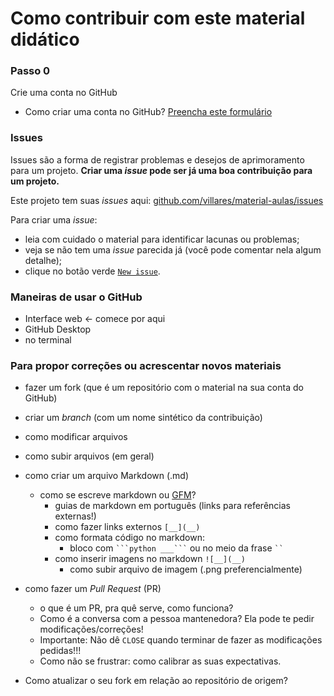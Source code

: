 # Como contribuir com este material didático

### Passo 0
Crie uma conta no GitHub
- Como criar uma conta no GitHub?
  [Preencha este formulário](https://github.com/join)

### Issues
Issues são a forma de registrar problemas e desejos de aprimoramento para um projeto. **Criar uma *issue* pode ser já uma boa contribuição para um projeto.**

Este projeto tem suas *issues* aqui: [github.com/villares/material-aulas/issues](https://github.com/villares/material-aulas/issues)

Para criar uma *issue*:
  - leia com cuidado o material para identificar lacunas ou problemas;
  - veja se não tem uma _issue_ parecida já (você pode comentar nela algum detalhe);
  - clique no botão verde [`New issue`](https://github.com/villares/material-aulas/issues/new).
  
### Maneiras de usar o GitHub
 - Interface web <- comece por aqui
 - GitHub Desktop
 - no terminal

### Para propor correções ou acrescentar novos materiais
- fazer um fork (que é um repositório com o material na sua conta do GitHub)
- criar um _branch_ (com um nome sintético da contribuição)
- como modificar arquivos
- como subir arquivos (em geral)
- como criar um arquivo Markdown (.md)
  - como se escreve markdown ou [GFM](https://github.github.com/gfm/)? 
     - guias de markdown em português (links para referências externas!)
     - como fazer links externos `[__](__)`
     - como formata código no markdown:
         - bloco com ` ```python ___``` ` ou no meio da frase ` `` `
     - como inserir imagens no markdown `![__](__)`
        - como subir arquivo de imagem (.png preferencialmente)
- como fazer um *Pull Request* (PR)  
  - o que é um PR, pra quê serve, como funciona?
  - Como é a conversa com a pessoa mantenedora? Ela pode te pedir modificações/correções!
  - Importante: Não dê `CLOSE` quando terminar de fazer as modificações pedidas!!!
  - Como não se frustrar: como calibrar as suas expectativas.
  
- Como atualizar o seu fork em relação ao repositório de origem?
